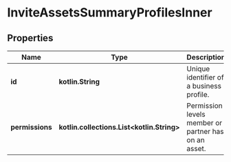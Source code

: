
# InviteAssetsSummaryProfilesInner

## Properties
| Name | Type | Description | Notes |
| ------------ | ------------- | ------------- | ------------- |
| **id** | **kotlin.String** | Unique identifier of a business profile. |  [optional] |
| **permissions** | **kotlin.collections.List&lt;kotlin.String&gt;** | Permission levels member or partner has on an asset. |  [optional] |




